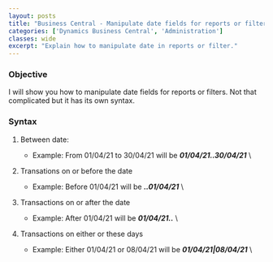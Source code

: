 ```yaml
---
layout: posts
title: "Business Central - Manipulate date fields for reports or filters"
categories: ['Dynamics Business Central', 'Administration']
classes: wide
excerpt: "Explain how to manipulate date in reports or filter."
---
```


### Objective
I will show you how to manipulate date fields for reports or filters. Not that complicated but it has its own syntax.
### Syntax
1. Between date:
    * Example: From 01/04/21 to 30/04/21 will be ***01/04/21..30/04/21*** \ 

2. Transations on or before the date
    * Example: Before 01/04/21 will be ***..01/04/21*** \ 

3. Transactions on or after the date
    * Example: After 01/04/21 will be ***01/04/21..*** \ 

4. Transactions on either or these days
    * Example: Either 01/04/21 or 08/04/21 will be ***01/04/21|08/04/21*** \ 

